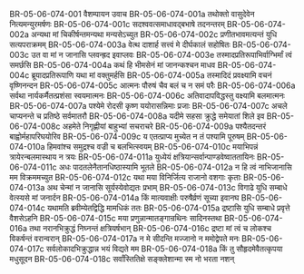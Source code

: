 BR-05-06-074-001	वैशम्पायन उवाच
BR-05-06-074-001a	तथोक्तो वासुदेवेन नित्यमन्युरमर्षणः
BR-05-06-074-001c	सदश्ववत्समाधावद्बभाषे तदनन्तरम्
BR-05-06-074-002a	अन्यथा मां चिकीर्षन्तमन्यथा मन्यसेऽच्युत
BR-05-06-074-002c	प्रणीतभावमत्यन्तं युधि सत्यपराक्रमम्
BR-05-06-074-003a	वेत्थ दाशार्ह सत्त्वं मे दीर्घकालं सहोषितः
BR-05-06-074-003c	उत वा मां न जानासि प्लवन्ह्रद इवाप्लवः
BR-05-06-074-003e	तस्मादप्रतिरूपाभिर्वाग्भिर्मां त्वं समर्छसि
BR-05-06-074-004a	कथं हि भीमसेनं मां जानन्कश्चन माधव
BR-05-06-074-004c	ब्रूयादप्रतिरूपाणि यथा मां वक्तुमर्हसि
BR-05-06-074-005a	तस्मादिदं प्रवक्ष्यामि वचनं वृष्णिनन्दन
BR-05-06-074-005c	आत्मनः पौरुषं चैव बलं च न समं परैः
BR-05-06-074-006a	सर्वथा नार्यकर्मैतत्प्रशंसा स्वयमात्मनः
BR-05-06-074-006c	अतिवादापविद्धस्तु वक्ष्यामि बलमात्मनः
BR-05-06-074-007a	पश्येमे रोदसी कृष्ण ययोरासन्निमाः प्रजाः
BR-05-06-074-007c	अचले चाप्यनन्ते च प्रतिष्ठे सर्वमातरौ
BR-05-06-074-008a	यदीमे सहसा क्रुद्धे समेयातां शिले इव
BR-05-06-074-008c	अहमेते निगृह्णीयां बाहुभ्यां सचराचरे
BR-05-06-074-009a	पश्यैतदन्तरं बाह्वोर्महापरिघयोरिव
BR-05-06-074-009c	य एतत्प्राप्य मुच्येत न तं पश्यामि पूरुषम्
BR-05-06-074-010a	हिमवांश्च समुद्रश्च वज्री च बलभित्स्वयम्
BR-05-06-074-010c	मयाभिपन्नं त्रायेरन्बलमास्थाय न त्रयः
BR-05-06-074-011a	युध्येयं क्षत्रियान्सर्वान्पाण्डवेष्वाततायिनः
BR-05-06-074-011c	अधः पादतलेनैतानधिष्ठास्यामि भूतले
BR-05-06-074-012a	न हि त्वं नाभिजानासि मम विक्रममच्युत
BR-05-06-074-012c	यथा मया विनिर्जित्य राजानो वशगाः कृताः
BR-05-06-074-013a	अथ चेन्मां न जानासि सूर्यस्येवोद्यतः प्रभाम्
BR-05-06-074-013c	विगाढे युधि सम्बाधे वेत्स्यसे मां जनार्दन
BR-05-06-074-014a	किं मात्यवाक्षीः परुषैर्व्रणं सूच्या इवानघ
BR-05-06-074-014c	यथामति ब्रवीम्येतद्विद्धि मामधिकं ततः
BR-05-06-074-015a	द्रष्टासि युधि सम्बाधे प्रवृत्ते वैशसेऽहनि
BR-05-06-074-015c	मया प्रणुन्नान्मातङ्गान्रथिनः सादिनस्तथा
BR-05-06-074-016a	तथा नरानभिक्रुद्धं निघ्नन्तं क्षत्रियर्षभान्
BR-05-06-074-016c	द्रष्टा मां त्वं च लोकश्च विकर्षन्तं वरान्वरान्
BR-05-06-074-017a	न मे सीदन्ति मज्जानो न ममोद्वेपते मनः
BR-05-06-074-017c	सर्वलोकादभिक्रुद्धान्न भयं विद्यते मम
BR-05-06-074-018a	किं तु सौहृदमेवैतत्कृपया मधुसूदन
BR-05-06-074-018c	सर्वांस्तितिक्षे सङ्क्लेशान्मा स्म नो भरता नशन्
